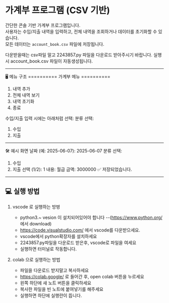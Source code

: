 # 가계부 프로그램 (CSV 기반)

간단한 콘솔 기반 가계부 프로그램입니다.  
사용자는 수입/지출 내역을 입력하고, 전체 내역을 조회하거나 데이터를 초기화할 수 있습니다.  
모든 데이터는 `account_book.csv` 파일에 저장됩니다.

다운받을때는 csv파일 말고 2243857.py 파일을 다운로드 받아주시기 바랍니다.
실행시 account_book.csv 파일이 자동생성됩니다.

---

🖥️ 메뉴 구조
========== 가계부 메뉴 ==========
1. 내역 추가
2. 전체 내역 보기
3. 내역 초기화
4. 종료

수입/지출 입력 시에는 아래처럼 선택:
분류 선택:
1. 수입
2. 지출

---

🛠 예시 화면
날짜 (예: 2025-06-07): 2025-06-07
분류 선택:
1. 수입
2. 지출
선택 (1/2): 1
내용: 월급
금액: 3000000
✅ 저장되었습니다.



---

## 💻 실행 방법

1. vscode 로 실행하는 방벙

   * python3.~ vesion 이 설치되어있어야 합니다
     --(https://www.python.org/ 에서 download)
   * https://code.visualstudio.com/ 에서 vscode를 다운받으세요.
   * vscode에서 python확장자를 설치하세요
   * 2243857.py파일을 다운로드 받은후, vscode로 파일을 여세요
   * 실행하면 터미널로 작동합니다.
  
2. colab 으로 실행하는 방법

   * 파일을 다운로드 받지말고 복사하세요
   * https://colab.google/ 로 들어간 후, open colab 버튼을 누르세요
   * 왼쪽 하단에 새 노트 버튼을 클릭하세요
   * 복사한 파일을 빈 노트에 붙여넣기를 해주세요
   * 실행하면 하단에 실행란이 뜹니다.


